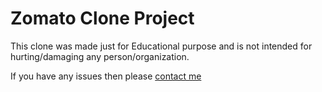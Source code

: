 # Zomato Clone Project

This clone was made just for Educational purpose and is not intended for hurting/damaging any person/organization. 

If you have any issues then please <a href="https://www.linkedin.com/in/rvaneek/">contact me</a>